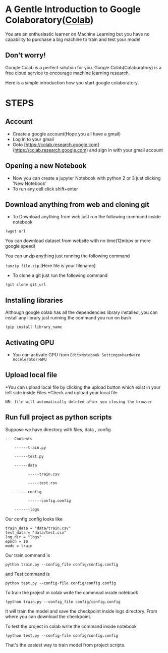 # A Gentle Introduction to Google Colaboratory([Colab](https://colab.research.google.com))

You are an enthusiastic learner on Machine Learning but you have no capability to purchase a big machine to train and test your model.

## Don't worry! 

Google Colab is a perfect solution for you. Google Colab(Colaboratory) is a free cloud service to encourage machine learning research.

Here is a simple introduction how you start google colaboratory. 

# STEPS

## Account

* Create a google account(Hope you all have a gmail)
* Log in to your gmail
* Goto [https://colab.research.google.com](https://colab.research.google.com) and sign in with your gmail account

## Opening a new Notebook

* Now you can create a jupyter Notebook with python 2 or 3 just clicking 'New Notebook'
* To run any cell click shift+enter

## Download anything from web and cloning git

* To Download anything from web just run the following command inside notebook

```!wget url```

You can download dataset from website with no time(12mbps or more google speed)

You can unzip anything just running the following command

```!unzip file.zip```  [Here file is your filename]

* To clone a git just run the following command

```!git clone git_url```

## Installing libraries
Although google colab has all the dependencies library installed, you can install any library just running the command you run on bash

```!pip install library_name```

## Activating GPU
* You can activate GPU from ```Edit>Notebook Settings>Hardware Accelerator>GPU```

## Upload local file

*You can upload local file by clicking the upload button which exist in your left side inside Files
*Check and upload your local file

```NB: file will automatically deleted after you closing the browser```

## Run full project as python scripts
Suppose we have directory with files, data , config

```
----Contents

    ------train.py
    
    ------test.py
    
    ------data
    
          -----train.csv
          
          -----test.csv
          
    ------config
    
          ------config.config
          
    -------logs
```

Our config.config looks like

```
train_data = "data/train.csv"
test_data = "data/test.csv"
log_dir = "logs"
epoch = 10
mode = train

```

Our train command is 

```python train.py --config_file config/config.config```

and Test command is 

```python test.py --config-file config/config.config```

To train the project in colab write the commnad inside notebook

```!python train.py --config_file config/config.config```

It will train the model and save the checkpoint inside logs directory. From where you can download the checkpoint. 

To test the project in colab write the command inside notebook

```!python test.py --config-file config/config.config```

That's the easiest way to train model from project scripts. 



